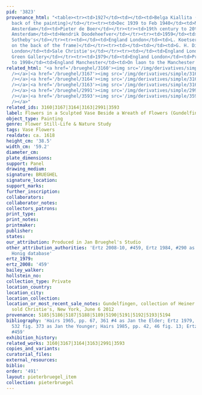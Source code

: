 ```yaml
---
pid: '3823'
provenance_html: "<table><tr><td>1927</td><td></td><td>Belga Kiallita (label on the
  back of the painting)</td></tr><tr><td>Dec 1939 to Feb 1940</td><td>Netherlands
  Amsterdam</td><td>Pieter de Boer</td></tr><tr><td>19th century to 20th century</td><td>Netherlands
  Amsterdam</td><td>Hendrik Doodeheefver</td></tr><tr><td>1959</td><td>England London</td><td>Sale
  Sotheby's</td></tr><tr><td></td><td>England London</td><td>L. Koetser Gallery (label
  on the back of the frame)</td></tr><tr><td></td><td></td><td>G. H. Dixon</td></tr><tr><td>1973</td><td>England
  London</td><td>Sale Christie's</td></tr><tr><td></td><td>England London</td><td>Richard
  Green Gallery</td></tr><tr><td>1979</td><td>England London</td><td>Private Collection</td></tr><tr><td>1991
  to 1998</td><td>England Manchester</td><td>On laon to the Manchester City Art Gallery</td></tr></table>"
related_html: "<a href='/brueghel/3160'><img src='/img/derivatives/simple/3160/thumbnail.jpg'
  /></a>|<a href='/brueghel/3167'><img src='/img/derivatives/simple/3167/thumbnail.jpg'
  /></a>|<a href='/brueghel/3164'><img src='/img/derivatives/simple/3164/thumbnail.jpg'
  /></a>|<a href='/brueghel/3163'><img src='/img/derivatives/simple/3163/thumbnail.jpg'
  /></a>|<a href='/brueghel/2991'><img src='/img/derivatives/simple/2991/thumbnail.jpg'
  /></a>|<a href='/brueghel/3593'><img src='/img/derivatives/simple/3593/thumbnail.jpg'
  /></a>"
related_ids: 3160|3167|3164|3163|2991|3593
label: Flowers in a Sculpted Vase Beside a Wreath of Flowers (Gundelfingen)
object_type: Painting
genre: Flower Still-Life & Nature Study
tags: Vase Flowers
realdate: ca. 1618
height_cm: '38.5'
width_cm: '59.2'
diameter_cm:
plate_dimensions:
support: Panel
drawing_medium:
signature: BRUEGHEL
signature_location:
support_marks:
further_inscription:
collaborators:
collaborator_notes:
collectors_patrons:
print_type:
print_notes:
printmaker:
publisher:
states:
our_attribution: Produced in Jan Brueghel's Studio
other_attribution_authorities: 'Ertz 2008-10, #459, Ertz 1984, #290 as Jan the Younger,
  Honig database'
ertz_1979:
ertz_2008: '459'
bailey_walker:
hollstein_no:
collection_type: Private
location_country:
location_city:
location_collection:
location_or_most_recent_sale_notes: Gundelfingen, collection of Heiner Trost; possibly
  sold Christie's, New York, June 6 2012
provenance: 5185|5186|5187|5188|5189|5190|5191|5192|5193|5194
bibliography: 'Hairs 1965, pp. 67, 361 #4 as Jan the Elder; Ertz 1979, pp. 297, 299,
  532 fig. 373 as Jan the Younger; Hairs 1985, pp. 42, 46 fig. 13; Ertz 2008-10, cat.
  #459'
exhibition_history:
related_works: 3160|3167|3164|3163|2991|3593
copies_and_variants:
curatorial_files:
external_resources:
biblio:
order: '491'
layout: pieterbruegel_item
collection: pieterbruegel
---
```


